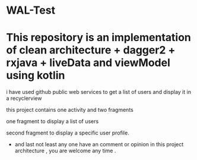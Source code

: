 # WAL-Test

# This repository is an implementation of clean architecture + dagger2 + rxjava + liveData and viewModel using kotlin

i have used github public web services to get a list of users and display it in a recyclerview 

this project contains one activity and two fragments 

one fragment to display a list of users

second fragment to display a specific user profile.

- and last not least any one have an comment or opinion in this project architecture , you are welcome any time . 
